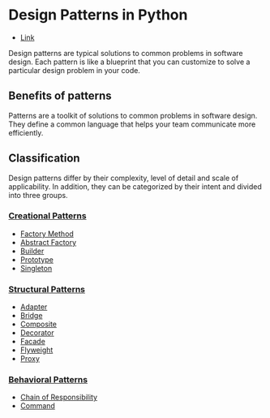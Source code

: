 # Design Patterns in Python

- [Link](https://refactoring.guru/design-patterns/catalog)

Design patterns are typical solutions to common problems
in software design. Each pattern is like a blueprint
that you can customize to solve a particular
design problem in your code.

## Benefits of patterns

Patterns are a toolkit of solutions to common
problems in software design. They define
a common language that helps your team
communicate more efficiently.

## Classification

Design patterns differ by their complexity, level of
detail and scale of applicability. In addition,
they can be categorized by their intent
and divided into three groups.

### [Creational Patterns](creational/README.md)

- [Factory Method](creational/factory_method/README.md)
- [Abstract Factory](creational/abstract_factory/README.md)
- [Builder](creational/builder/README.md)
- [Prototype](creational/prototype/README.md)
- [Singleton](creational/singleton/README.md)

### [Structural Patterns](structural/README.md)

- [Adapter](structural/adapter/README.md)
- [Bridge](structural/bridge/README.md)
- [Composite](structural/composite/README.md)
- [Decorator](structural/decorator/README.md)
- [Facade](structural/facade/README.md)
- [Flyweight](structural/flyweight/README.md)
- [Proxy](structural/proxy/README.md)

### [Behavioral Patterns](behavioral/README.md)

- [Chain of Responsibility](behavioral/chain_responsibility/README.md)
- [Command](behavioral/command/README.md)
